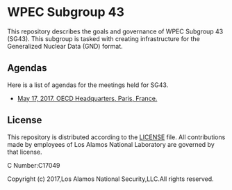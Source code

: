 # WPEC Subgroup 43
This repository describes the goals and governance of WPEC Subgroup 43 (SG43). This subgroup is tasked with creating infrastructure for the Generalized Nuclear Data (GND) format.

## Agendas
Here is a list of agendas for the meetings held for SG43.

- [May 17, 2017. OECD Headquarters, Paris, France.](https://github.com/GeneralizedNuclearData/SG43/Agendas/May2017.md)

## License
This repository is distributed according to the [LICENSE](LICENSE) file. All contributions made by employees of Los Alamos National Laboratory are governed by that license.

C Number:C17049

Copyright (c) 2017,Los Alamos National Security,LLC.All rights reserved.   
